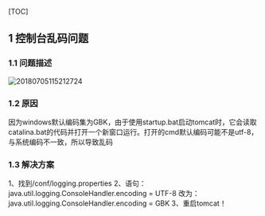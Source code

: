 [TOC]

## 1 控制台乱码问题
### 1.1 问题描述
![20180705115212724](/assets/20190827162122.png)
### 1.2 原因
因为windows默认编码集为GBK，由于使用startup.bat启动tomcat时，它会读取catalina.bat的代码并打开一个新窗口运行。打开的cmd默认编码可能不是utf-8，与系统编码不一致，所以导致乱码
### 1.3 解决方案
1、找到/conf/logging.properties
2、语句：java.util.logging.ConsoleHandler.encoding = UTF-8
   改为：java.util.logging.ConsoleHandler.encoding = GBK
3、重启tomcat！
